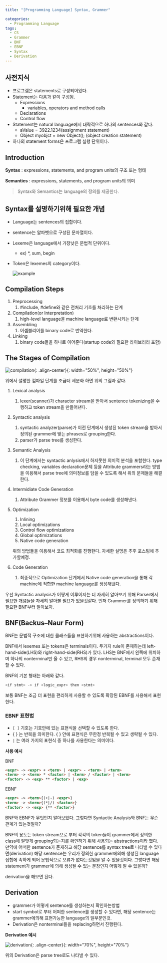 ```yaml
---
title: "[Programming Language] Syntax, Grammer"

categories:
  - Programming Language
tags:
  - CS
  - Grammer
  - BNF
  - EBNF
  - Syntax
  - Derivation
---
```


## 사전지식

- 프로그램은 statements로 구성되어있다.
- Statement는 다음과 같이 구성됨.
    - Expressions
        - variables, operators and method calls
    - Declarations
    - Control flow
- Statement는 natural language에서 대략적으로 하나의 sentences와 같다.
    - aValue = 3922.1234(assignment statement)
    - Object myobjct = new Object(); (object creation statement)
- 하나의 statement forms은 프로그램 실행 단위이다.

## Introduction

**Syntax** : expressions, statements, and program units의 구조 또는 형태

**Semantics** : expressions, statements, and program units의 의미

> Syntax와 Semantics는 language의 정의를 제공한다.
>

## Syntax를 설명하기위해 필요한 개념

- Language는 sentences의 집합이다.
- sentence는 알파벳으로 구성된 문자열이다.
- Lexeme은 language에서 가장낮은 문법적 단위이다.
    - ex) *, sum, begin
- Token은 lexemes의 category이다.

    ![example](/assets/images/posts/2021-12-12/lexemtoken.png)


## Compilation Steps

1. Preprocessing
    1. #include, #define와 같은 전처리 기호를 처리하는 단계
2. Compilation(or Interpretation)
    1. high-level language을 machine language로 변환시키는 단계
3. Assembling
    1. 어셈블리어를 binary code로 번역한다.
4. Linking
    1. binary code들을 하나로 이어준다(startup code와 필요한 라이브러리 포함)


## The Stages of Compilation

![compilation](/assets/images/posts/2021-12-12/compilation.png){: .align-center}{: width="50%", height="50%"}

위에서 설명한 컴파일 단계를 조금더 세분화 하면 위의 그림과 같다.

1. Lexical analysis
    1. lexer(scanner)가 character stream을 받아서 sentence tokenizing을 수행하고 token stream을 만들어낸다.
2. Syntactic analysis
    1. syntactic analyzer(parse)가 이전 단계에서 생성된 token stream을 받아서 정의된 grammer에 맞는 phrases로 grouping한다.
    2. parser가 parse tree를 생성한다.
3. Semantic Analysis
    1. 이 단계에서는 syntactic anlysis에서 하지못한 의미적 분석을 포함한다. type checking, variables declaration문제 등을 Attribute grammers라는 방법을 이용해서 parse tree에 의미정보를 담을 수 있도록 해서 위의 문제들을 해결한다.
4. Intermidiate Code Generation
    1. Attribute Grammer 정보를 이용해서 byte code를 생성해낸다.
5. Optimization
    1. Inlining
    2. Local optimizations
    3. Control flow optimizations
    4. Global optimizations
    5. Native code generation

    위의 방법들을 이용해서 코드 최적화를 진행한다. 자세한 설명은 추후 포스팅에 추가할예정.

6. Code Generation
    1. 최종적으로 Optimization 단계에서 Native code generation을 통해 각 machine에 적합한 machine language를 생성해낸다.

우선 Syntactic analysis가 어떻게 이루어지는 더 자세히 알아보기 위해 Parser에서 필요한 개념들을 자세히 알아볼 필요가 있을것같다. 먼저 Grammer를 정의하기 위해 필요한 BNF부터 알아보자.

## BNF(Backus–Naur Form)

BNF는 문법적 구조에 대한 클래스들을 표현하기위해 사용하는 abstractions이다.

BNF에서 lexemes 또는 tokens은 terminals이다. 두가지 rule이 존재하는데 left-hand-side(LHS)와 right-hand-side(RHS)가 있다. LHS는 BNF에서 왼쪽에 위치하며 하나의 nonterminal만 올 수 있고, RHS의 경우 nonterminal, terminal 모두 존재할 수 있다.

BNF의 기본 형태는 아래와 같다.

```bash
<if stmt> -> if <logic_expr> then <stmt>
```

보통 BNF는 조금 더 표현을 편리하게 사용할 수 있도록 확장된 EBNF를 사용해서 표현한다.

### EBNF 표현법

- `[ ]` 기호는 기호안에 있는 표현식을 선택할 수 있도록 한다.
- { } 는 반복을 의미한다. { } 안에 표현식은 무한정 반복될 수 있고 생략될 수 있다.
- `|` 는 여러 가지의 표현식 중 하나를 사용한다는 의미이다.

**사용 예시**

BNF

```html
<expr> -> <expr> + <term> | <expr> - <term> | <term>
<term> -> <term> * <factor> | <term> / <factor> | <term>
<factor> -> <exp> ** <factor> | <exp>
```

EBNF

```html
<expr> -> <term>{(+|-) <expr>}
<term> -> <term>{(*|/) <factor>}
<factor> -> <exp> {** <factor>}
```

BNF와 EBNF가 무엇인지 알아보았다.  그렇다면 Syntactic Analysis와 BNF는 무슨 관계가 있는것일까?

BNF의 용도는 token stream으로 부터 각각의 token들이 grammer에서 정의한 class에 알맞게 grouping되는지를 확인하기 위해 사용되는 abstractions이라 했다. 만약에 어떠한 sentence가 존재하고 해당 sentence를 syntax tree로 나타낼 수 있다면(derivation) 해당 sentence는 우리가 정의한 grammer에의해 생성된 language 집합에 속하게 되어 문법적으로 오류가 없다는것임을 알 수 있을것이다. 그렇다면 해당 statement가 grammer에 의해 생성될 수 있는 문장인지 어떻게 알 수 있을까?

derivation을 해보면 된다.

## Derivation

- grammer가 어떻게 sentence를 생성하는지 확인하는방법
- start symbol로 부터 어떠한 sentence를 생성할 수 있다면, 해당 sentence는 grammer에의해 표현가능한 language의 일부분인것.
- Derivation은 nonterminal들을 replacing하면서 진행된다.

**Derivation 예시**

![derivation](/assets/images/posts/2021-12-12/derivation.png){: .align-center}{: width="70%", height="70%"}

위의 Derivation은 parse tree로도 나타낼 수 있다.
